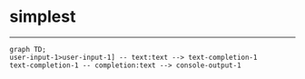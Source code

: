 # simplest
---

```mermaid
graph TD;
user-input-1>user-input-1] -- text:text --> text-completion-1
text-completion-1 -- completion:text --> console-output-1
```